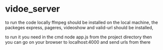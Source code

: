 # vidoe_server

to run the code locally ffmpeg should be installed on the local machine,
the packeges express, pageres, videoshow and valid-url should be installed,

to run it you need in the cmd node app.js from the project directory
then you can go on your browser to localhost:4000 and send urls from there
